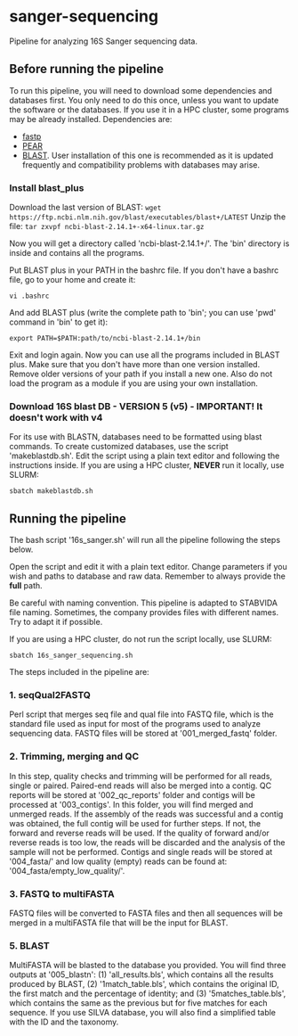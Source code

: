 # sanger-sequencing
Pipeline for analyzing 16S Sanger sequencing data.
## Before running the pipeline

To run this pipeline, you will need to download some dependencies and databases first. You only need to do this once, unless you want to update the software or the databases. If you use it in a HPC cluster, some programs may be already installed. Dependencies are:
- [fastp](https://github.com/OpenGene/fastp)
- [PEAR](https://cme.h-its.org/exelixis/web/software/pear/index.html)
- [BLAST](https://blast.ncbi.nlm.nih.gov/doc/blast-help/downloadblastdata.html). User installation of this one is recommended as it is updated frequently and compatibility problems with databases may arise.

### Install blast_plus

Download the last version of BLAST:
`wget https://ftp.ncbi.nlm.nih.gov/blast/executables/blast+/LATEST`
Unzip the file:
`tar zxvpf ncbi-blast-2.14.1+-x64-linux.tar.gz`

Now you will get a directory called 'ncbi-blast-2.14.1+/'. The 'bin' directory is inside and contains all the programs.

Put BLAST plus in your PATH in the bashrc file. If you don't have a bashrc file, go to your home and create it:

`vi .bashrc`

And add BLAST plus (write the complete path to 'bin'; you can use 'pwd' command in 'bin' to get it):

`export PATH=$PATH:path/to/ncbi-blast-2.14.1+/bin`

Exit and login again. Now you can use all the programs included in BLAST plus.
Make sure that you don't have more than one version installed. Remove older versions of your path if you install a new one. Also do not load the program as a module if you are using your own installation.

### Download 16S blast DB - VERSION 5 (v5) - IMPORTANT! It doesn't work with v4

For its use with BLASTN, databases need to be formatted using blast commands. To create customized databases, use the script 'makeblastdb.sh'. Edit the script using a plain text editor and following the instructions inside. If you are using a HPC cluster, **NEVER** run it locally, use SLURM:

`sbatch makeblastdb.sh`

## Running the pipeline

The bash script '16s_sanger.sh' will run all the pipeline following the steps below.

Open the script and edit it with a plain text editor. Change parameters if you wish and paths to database and raw data. Remember to always provide the **full** path.

Be careful with naming convention. This pipeline is adapted to STABVIDA file naming. Sometimes, the company provides files with different names. Try to adapt it if possible.

If you are using a HPC cluster, do not run the script locally, use SLURM:

`sbatch 16s_sanger_sequencing.sh`

The steps included in the pipeline are:

### 1. seqQual2FASTQ

Perl script that merges seq file and qual file into FASTQ file, which is the standard file used as input for most of the programs used to analyze sequencing data. FASTQ files will be stored at '001_merged_fastq' folder.

### 2. Trimming, merging and QC

In this step, quality checks and trimming will be performed for all reads, single or paired. Paired-end reads will also be merged into a contig. QC reports will be stored at '002_qc_reports' folder and contigs will be processed at '003_contigs'. In this folder, you will find merged and unmerged reads. If the assembly of the reads was successful and a contig was obtained, the full contig will be used for further steps. If not, the forward and reverse reads will be used. If the quality of forward and/or reverse reads is too low, the reads will be discarded and the analysis of the sample will not be performed. Contigs and single reads will be stored at '004_fasta/' and low quality (empty) reads can be found at: '004_fasta/empty_low_quality/'.

### 3. FASTQ to multiFASTA

FASTQ files will be converted to FASTA files and then all sequences will be merged in a multiFASTA file that will be the input for BLAST.

### 5. BLAST

MultiFASTA will be blasted to the database you provided. You will find three outputs at '005_blastn': (1) 'all_results.bls', which contains all the results produced by BLAST, (2) '1match_table.bls', which contains the original ID, the first match and the percentage of identity; and (3) '5matches_table.bls', which contains the same as the previous but for five matches for each sequence. If you use SILVA database, you will also find a simplified table with the ID and the taxonomy.
